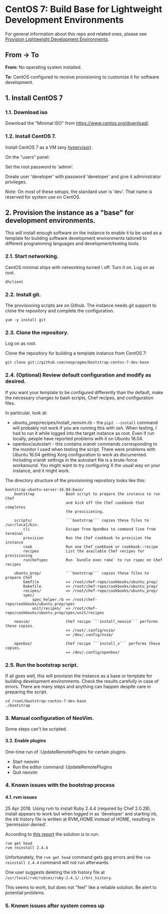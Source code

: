 # CentOS 7: Build Base for Lightweight Development Environments

For general information about this repo and related ones, please see [Provision Lightweight Development Environments](http://github.com/neopragma/provision-lightweight-development-environments).

## From -> To

**From:** No operating system installed.

**To:** CentOS configured to receive provisioning to customize it for software development.

## 1. Install CentOS 7

### 1.1. Download iso

Download the "Minimal ISO" from <a href="https://www.centos.org/download/">https://www.centos.org/download/</a>.

### 1.2. Install CentOS 7.

Install CentOS 7 as a VM (any [hypervisor](hypervisor.md)). 

On the "users" panel:

Set the root password to 'admin'. 

Dreate user 'developer' with password 'developer' and give it administrator privileges.  

Note: On most of these setups, the standard user is 'dev'. That name is reserved for system use on CentOS.

## 2. Provision the instance as a "base" for development environments.

This will install enough software on the instance to enable it to be used as a template for building software development environments tailored to different programming languages and development/testing tools. 

### 2.1. Start networking.

CentOS minimal ships with networking turned \ off. Turn it on. Log on as root.

```shell 
dhclient
```

### 2.2. Install git.

The provisioning scripts are on Github. The instance needs git support to clone the repository and complete the configuration. 

```shell 
yum -y install git 
``` 

### 2.3. Clone the repository.

Log on as root.

Clone the repository for building a template instance from CentOS 7:

```shell 
git clone git://github.com/neopragma/bootstrap-centos-7-dev-base
``` 

### 2.4. (Optional) Review default configuration and modify as desired.

If you want your template to be configured differently than the default, make the necessary changes to bash scripts, Chef recipes, and configuration files. 

In particular, look at:

- ubuntu_prep/recipes/install_neovim.rb - the ```pip2 --install``` command will probably not work if you are running this with ssh. When testing, I had to run it while logged into the target instance as root. Even if run locally, people have reported problems with it on Ubuntu 16.04. 
- openbox/autostart - this contains xrandr commands corresponding to the monitor I used when testing the script. There were problems with Ubuntu 16.04 getting Xorg configuration to work as documented. Including xrandr settings in the autostart file is a brute-force workaround. You might want to try configuring X the usual way on your instance, and it might work. 

The directory structure of the provisioning repository looks like this:

```
bootstrap-ubuntu-server-16.04-base/
    bootstrap              Bash script to prepare the instance to run Chef
                           and kick off the Chef cookbook that completes
                           the provisioning.

    scripts/               ```bootstrap``` copies these files to /usr/local/bin.
        cli                Escape from OpenBox to command line from terminal
        provision          Run the Chef cookbook to provision the instance
        cook               Run one Chef cookbook or cookbook::recipe
        recipes            List the available Chef recipes for provisioning
        runchefspec        Run `bundle exec rake` to run rspec on Chef recipes

    ubuntu_prep/           ```bootstrap``` copies these files to prepare Chef
        Gemfile            => /root/chef-repo/cookbooks/ubuntu_prep/
        Rakefile           => /root/chef-repo/cookbooks/ubuntu_prep/
        recipes/           => /root/chef-repo/cookbooks/ubuntu_prep/
        spec/
            spec_helper.rb => /root/chef-repo/cookbooks/ubuntu_prep/spec
            unit/recipes/  => /root/chef-repo/cookbooks/ubuntu_prep/spec/unit/recipes

    neovim/                Chef recipe ```install_neovim``` performs these copies.
                           => /root/.config/nvim/
                           => /dev/.config/nvim/

    openbox/               Chef recipe ```install_x``` performs these copies.
                           => /dev/.config/openbox/
```

### 2.5. Run the bootstrap script.

If all goes well, this will provision the instance as a base or template for building development environments. Check the results carefully in case of errors. There are many steps and anything can happen despite care in preparing the script. 

```shell 
cd /root/bootstrap-centos-7-dev-base
./bootstrap
``` 

### 3. Manual configuration of NeoVim.

Some steps can't be scripted. 

#### 3.2. Enable plugins 

One-time run of :UpdateRemotePlugins for certain plugins.

- Start neovim 
- Run the editor command :UpdateRemotePlugins
- Quit neovim


### 4. Known issues with the bootstrap process


#### 4.1. rvm issues 

25 Apr 2018. Using rvm to install Ruby 2.4.4 (required by Chef 2.0.28), install appears to work but when logged in as 'developer' and starting irb, the irb history file is written at RVM_HOME instead of HOME, resulting in 'permission denied'.

According to [this report](https://stackoverflow.com/questions/46636056/ruby-irbrc-history-system-wide-how-to-make-it-local) the solution is to run:

```shell 
rvm get head
rvm reinstall 2.4.4
``` 

Unfortunately, the ```rvm get head``` command gets gpg errors and the ```rvm reinstall 2.4.4``` command will not run afterwards. 

One user suggests deleting the irb history file at ```/usr/local/rvm/rubies/ruby-2.4.1/.irbrc_history```. 

This seems to work, but does not "feel" like a reliable solution. Be alert to potential problems.

### 5. Known issues after system comes up
